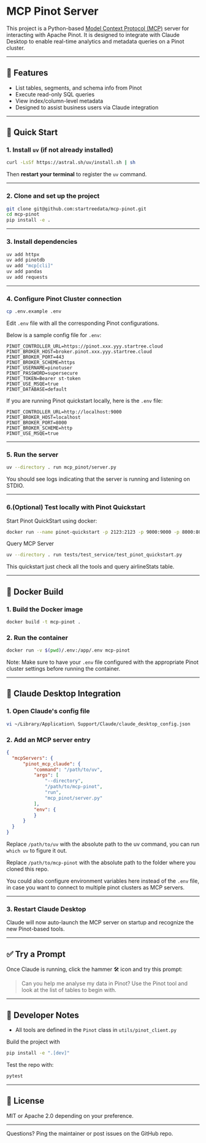 # MCP Pinot Server

This project is a Python-based [Model Context Protocol (MCP)](https://github.com/anthropic-ai/mcp) server for interacting with Apache Pinot. It is designed to integrate with Claude Desktop to enable real-time analytics and metadata queries on a Pinot cluster.

---

## 🧩 Features
- List tables, segments, and schema info from Pinot
- Execute read-only SQL queries
- View index/column-level metadata
- Designed to assist business users via Claude integration

---

## 🚀 Quick Start

### 1. Install `uv` (if not already installed)

```bash
curl -LsSf https://astral.sh/uv/install.sh | sh
```
Then **restart your terminal** to register the `uv` command.

---

### 2. Clone and set up the project

```bash
git clone git@github.com:startreedata/mcp-pinot.git
cd mcp-pinot
pip install -e .
```

---

### 3. Install dependencies

```bash
uv add httpx
uv add pinotdb
uv add "mcp[cli]"
uv add pandas
uv add requests
```

---

### 4. Configure Pinot Cluster connection

```bash
cp .env.example .env
```
Edit `.env` file with all the corresponding Pinot configurations.

Below is a sample config file for `.env`:

```
PINOT_CONTROLLER_URL=https://pinot.xxx.yyy.startree.cloud
PINOT_BROKER_HOST=broker.pinot.xxx.yyy.startree.cloud
PINOT_BROKER_PORT=443
PINOT_BROKER_SCHEME=https
PINOT_USERNAME=pinotuser
PINOT_PASSWORD=supersecure
PINOT_TOKEN=Bearer st-token
PINOT_USE_MSQE=true
PINOT_DATABASE=default
```

If you are running Pinot quickstart locally, here is the `.env` file:

```
PINOT_CONTROLLER_URL=http://localhost:9000
PINOT_BROKER_HOST=localhost
PINOT_BROKER_PORT=8000
PINOT_BROKER_SCHEME=http
PINOT_USE_MSQE=true
```

---

### 5. Run the server

```bash
uv --directory . run mcp_pinot/server.py
```

You should see logs indicating that the server is running and listening on STDIO.

---

### 6.(Optional) Test locally with Pinot Quickstart

Start Pinot QuickStart using docker:

```bash
docker run --name pinot-quickstart -p 2123:2123 -p 9000:9000 -p 8000:8000 -d apachepinot/pinot:latest QuickStart -type batch
```

Query MCP Server

```bash
uv --directory . run tests/test_service/test_pinot_quickstart.py
```

This quickstart just check all the tools and query airlineStats table.

---

## 🐳 Docker Build

### 1. Build the Docker image

```bash
docker build -t mcp-pinot .
```

### 2. Run the container

```bash
docker run -v $(pwd)/.env:/app/.env mcp-pinot
```

Note: Make sure to have your `.env` file configured with the appropriate Pinot cluster settings before running the container.

---

## 🧠 Claude Desktop Integration

### 1. Open Claude's config file
```bash
vi ~/Library/Application\ Support/Claude/claude_desktop_config.json
```

### 2. Add an MCP server entry
```json
{
  "mcpServers": {
      "pinot_mcp_claude": {
          "command": "/path/to/uv",
          "args": [
              "--directory",
              "/path/to/mcp-pinot",
              "run",
              "mcp_pinot/server.py"
          ],
          "env": {
          }
      }
  }
}

```
Replace `/path/to/uv` with the absolute path to the uv command, you can run `which uv` to figure it out.

Replace `/path/to/mcp-pinot` with the absolute path to the folder where you cloned this repo.

You could also configure environment variables here instead of the `.env` file, in case you want to connect to multiple pinot clusters as MCP servers.

---

### 3. Restart Claude Desktop

Claude will now auto-launch the MCP server on startup and recognize the new Pinot-based tools.

---

## ✅ Try a Prompt
Once Claude is running, click the hammer 🛠️ icon and try this prompt:

> Can you help me analyse my data in Pinot? Use the Pinot tool and look at the list of tables to begin with.

---

## 🧪 Developer Notes
- All tools are defined in the `Pinot` class in `utils/pinot_client.py`

Build the project with

```bash
pip install -e ".[dev]"
```

Test the repo with:

```bash
pytest
```

---

## 📜 License
MIT or Apache 2.0 depending on your preference.

---

Questions? Ping the maintainer or post issues on the GitHub repo.

